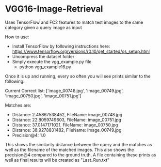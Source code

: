 # VGG16-Image-Retrieval
Uses TensorFlow and FC2 features to match test images to the same category given a query image as input

How to use:
* Install TensorFlow by following instructions here: https://www.tensorflow.org/versions/r0.10/get_started/os_setup.html
* Uncompress the dataset folder
* Simply execute the vgg_example.py file
  * python vgg_example16.py

Once it is up and running, every so often you will see prints similar to the following:

Current Correct list: ['image_00748.jpg', 'image_00749.jpg', 'image_00750.jpg', 'image_00751.jpg']

Matches are:
 * Distance: 2.45867538452, FileName: image_00748.jpg
 * Distance: 22.8059749603, FileName: image_00751.jpg
 * Distance: 37.0147171021, FileName: image_00750.jpg
 * Distance: 38.9278831482, FileName: image_00749.jpg
 * Precision@4: 1.0

This shows the similarity distance between the query and the matches as well as the filename of the matched images. 
This also shows the precision@4 compared to the ground truth. A file containing these prints as well as final results
will be created as "Last_Run.txt"
